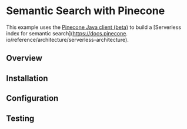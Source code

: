 # Semantic Search with Pinecone

This example uses the [Pinecone Java client (beta)](https://docs.pinecone.io/reference/pinecone-clients#java-client)
to build a [Serverless index for semantic search](https://docs.pinecone.
io/reference/architecture/serverless-architecture).

## Overview

## Installation

## Configuration

## Testing